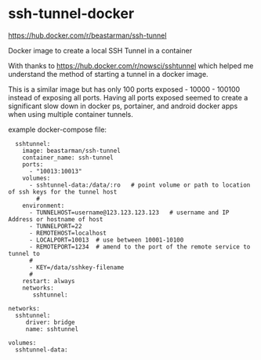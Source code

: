 # ssh-tunnel-docker

https://hub.docker.com/r/beastarman/ssh-tunnel

Docker image to create a local SSH Tunnel in a container

With thanks to https://hub.docker.com/r/nowsci/sshtunnel which helped me understand the method of starting a tunnel in a docker image.

This is a similar image but has only 100 ports exposed - 10000 - 100100 instead of exposing all ports. Having all ports exposed seemed to create a significant slow down in docker ps, portainer, and android docker apps when using multiple container tunnels.

example docker-compose file:
```
  sshtunnel:
    image: beastarman/ssh-tunnel
    container_name: ssh-tunnel
    ports:
      - "10013:10013"
    volumes:
      - sshtunnel-data:/data/:ro   # point volume or path to location of ssh keys for the tunnel host
        #
    environment:
      - TUNNELHOST=username@123.123.123.123   # username and IP Address or hostname of host
      - TUNNELPORT=22
      - REMOTEHOST=localhost
      - LOCALPORT=10013  # use between 10001-10100
      - REMOTEPORT=1234  # amend to the port of the remote service to tunnel to
      #
      - KEY=/data/sshkey-filename
      #     
    restart: always
    networks:
       sshtunnel: 

networks:
  sshtunnel:
     driver: bridge
     name: sshtunnel

volumes:
  sshtunnel-data:
```
